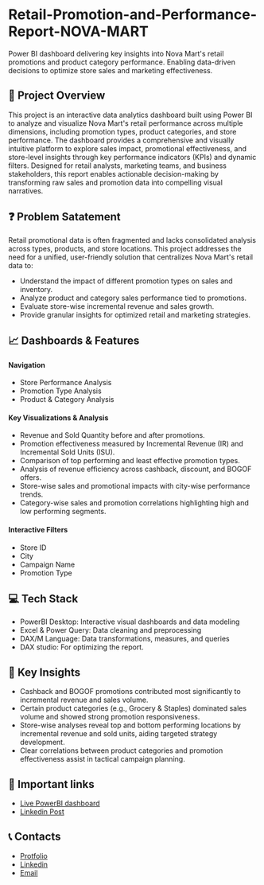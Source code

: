 # Retail-Promotion-and-Performance-Report-NOVA-MART
Power BI dashboard delivering key insights into Nova Mart's retail promotions and product category performance. Enabling data-driven decisions to optimize store sales and marketing effectiveness.

## 🧾 Project Overview
This project is an interactive data analytics dashboard built using Power BI to analyze and visualize Nova Mart's retail performance across multiple dimensions, including promotion types, product categories, and store performance. The dashboard provides a comprehensive and visually intuitive platform to explore sales impact, promotional effectiveness, and store-level insights through key performance indicators (KPIs) and dynamic filters.
Designed for retail analysts, marketing teams, and business stakeholders, this report enables actionable decision-making by transforming raw sales and promotion data into compelling visual narratives.

## ❓ Problem Satatement
Retail promotional data is often fragmented and lacks consolidated analysis across types, products, and store locations. This project addresses the need for a unified, user-friendly solution that centralizes Nova Mart's retail data to:
- Understand the impact of different promotion types on sales and inventory.
- Analyze product and category sales performance tied to promotions.
- Evaluate store-wise incremental revenue and sales growth.
- Provide granular insights for optimized retail and marketing strategies.

## 📈 Dashboards & Features
#### Navigation
- Store Performance Analysis 
- Promotion Type Analysis
- Product & Category Analysis
#### Key Visualizations & Analysis
- Revenue and Sold Quantity before and after promotions.
- Promotion effectiveness measured by Incremental Revenue (IR) and Incremental Sold Units (ISU).
- Comparison of top performing and least effective promotion types.
- Analysis of revenue efficiency across cashback, discount, and BOGOF offers.
- Store-wise sales and promotional impacts with city-wise performance trends.
- Category-wise sales and promotion correlations highlighting high and low performing segments.
#### Interactive Filters
- Store ID
- City
- Campaign Name
- Promotion Type

## 💻 Tech Stack
- PowerBI Desktop: Interactive visual dashboards and data modeling
- Excel & Power Query: Data cleaning and preprocessing
- DAX/M Language: Data transformations, measures, and queries
- DAX studio: For optimizing the report.

## 🔑 Key Insights
- Cashback and BOGOF promotions contributed most significantly to incremental revenue and sales volume.
- Certain product categories (e.g., Grocery & Staples) dominated sales volume and showed strong promotion responsiveness.
- Store-wise analyses reveal top and bottom performing locations by incremental revenue and sold units, aiding targeted strategy development.
- Clear correlations between product categories and promotion effectiveness assist in tactical campaign planning.

## 🔗 Important links
- [Live PowerBI dashboard](https://app.powerbi.com/view?r=eyJrIjoiOWMwMjgwNTQtNjA2ZC00MWM5LTllMDctMzgxYWI0MTY0YzgwIiwidCI6ImM2ZTU0OWIzLTVmNDUtNDAzMi1hYWU5LWQ0MjQ0ZGM1YjJjNCJ9)
- [Linkedin Post](https://www.linkedin.com/feed/update/urn:li:ugcPost:7366778360657604608/)

## 📞 Contacts
- [Protfolio](https://codebasics.io/portfolio/Suraj-Kant)
- [Linkedin](https://www.linkedin.com/in/surajkant9/)
- [Email](mailto:surajkant264@gmail.com)
